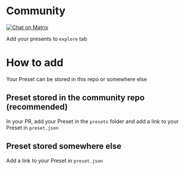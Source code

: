 # Community

[![Chat on Matrix](https://matrix.to/img/matrix-badge.svg)](https://matrix.to/#/#Gradience:matrix.org)

Add your presents to `explore` tab

# How to add

Your Preset can be stored in this repo or somewhere else

## Preset stored in the community repo (recommended)

In your PR, add your Preset in the `presets` folder and add a link to your Preset in `preset.json`

## Preset stored somewhere else

Add a link to your Preset in `preset.json`
